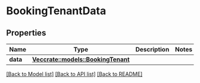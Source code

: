 # BookingTenantData

## Properties

Name | Type | Description | Notes
------------ | ------------- | ------------- | -------------
**data** | [**Vec<crate::models::BookingTenant>**](BookingTenant.md) |  | 

[[Back to Model list]](../README.md#documentation-for-models) [[Back to API list]](../README.md#documentation-for-api-endpoints) [[Back to README]](../README.md)


